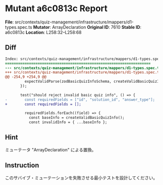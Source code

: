 # Mutant a6c0813c Report

**File**: src/contexts/quiz-management/infrastructure/mappers/d1-types.spec.ts
**Mutator**: ArrayDeclaration
**Original ID**: 7610
**Stable ID**: a6c0813c
**Location**: L258:32–L258:68

## Diff

```diff
Index: src/contexts/quiz-management/infrastructure/mappers/d1-types.spec.ts
===================================================================
--- src/contexts/quiz-management/infrastructure/mappers/d1-types.spec.ts	original
+++ src/contexts/quiz-management/infrastructure/mappers/d1-types.spec.ts	mutated #7610
@@ -254,9 +254,9 @@
         expectValidParse(zodBasicQuizInfoSchema, createValidBasicQuizInfo());
       });
 
       test("should reject invalid basic quiz info", () => {
-        const requiredFields = ["id", "solution_id", "answer_type"];
+        const requiredFields = [];
 
         requiredFields.forEach((field) => {
           const baseInfo = createValidBasicQuizInfo();
           const invalidInfo = { ...baseInfo };
```

## Hint

ミューテータ "ArrayDeclaration" による置換。

## Instruction

このサバイブ・ミューテーションを失敗させる最小テストを設計してください。

